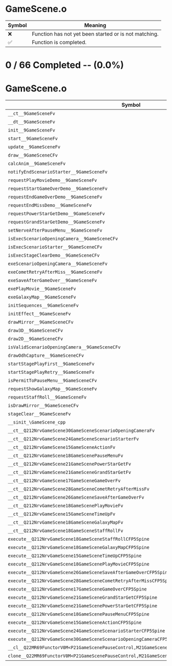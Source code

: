 # GameScene.o
| Symbol | Meaning 
| ------------- | ------------- 
| :x: | Function has not yet been started or is not matching. 
| :white_check_mark: | Function is completed. 


# 0 / 66 Completed -- (0.0%)
# GameScene.o
| Symbol | Decompiled? |
| ------------- | ------------- |
| `__ct__9GameSceneFv` | :x: |
| `__dt__9GameSceneFv` | :x: |
| `init__9GameSceneFv` | :x: |
| `start__9GameSceneFv` | :x: |
| `update__9GameSceneFv` | :x: |
| `draw__9GameSceneCFv` | :x: |
| `calcAnim__9GameSceneFv` | :x: |
| `notifyEndScenarioStarter__9GameSceneFv` | :x: |
| `requestPlayMovieDemo__9GameSceneFv` | :x: |
| `requestStartGameOverDemo__9GameSceneFv` | :x: |
| `requestEndGameOverDemo__9GameSceneFv` | :x: |
| `requestEndMissDemo__9GameSceneFv` | :x: |
| `requestPowerStarGetDemo__9GameSceneFv` | :x: |
| `requestGrandStarGetDemo__9GameSceneFv` | :x: |
| `setNerveAfterPauseMenu__9GameSceneFv` | :x: |
| `isExecScenarioOpeningCamera__9GameSceneCFv` | :x: |
| `isExecScenarioStarter__9GameSceneCFv` | :x: |
| `isExecStageClearDemo__9GameSceneCFv` | :x: |
| `exeScenarioOpeningCamera__9GameSceneFv` | :x: |
| `exeCometRetryAfterMiss__9GameSceneFv` | :x: |
| `exeSaveAfterGameOver__9GameSceneFv` | :x: |
| `exePlayMovie__9GameSceneFv` | :x: |
| `exeGalaxyMap__9GameSceneFv` | :x: |
| `initSequences__9GameSceneFv` | :x: |
| `initEffect__9GameSceneFv` | :x: |
| `drawMirror__9GameSceneCFv` | :x: |
| `draw3D__9GameSceneCFv` | :x: |
| `draw2D__9GameSceneCFv` | :x: |
| `isValidScenarioOpeningCamera__9GameSceneCFv` | :x: |
| `drawOdhCapture__9GameSceneCFv` | :x: |
| `startStagePlayFirst__9GameSceneFv` | :x: |
| `startStagePlayRetry__9GameSceneFv` | :x: |
| `isPermitToPauseMenu__9GameSceneCFv` | :x: |
| `requestShowGalaxyMap__9GameSceneFv` | :x: |
| `requestStaffRoll__9GameSceneFv` | :x: |
| `isDrawMirror__9GameSceneCFv` | :x: |
| `stageClear__9GameSceneFv` | :x: |
| `__sinit_\GameScene_cpp` | :x: |
| `__ct__Q212NrvGameScene30GameSceneScenarioOpeningCameraFv` | :x: |
| `__ct__Q212NrvGameScene24GameSceneScenarioStarterFv` | :x: |
| `__ct__Q212NrvGameScene15GameSceneActionFv` | :x: |
| `__ct__Q212NrvGameScene18GameScenePauseMenuFv` | :x: |
| `__ct__Q212NrvGameScene21GameScenePowerStarGetFv` | :x: |
| `__ct__Q212NrvGameScene21GameSceneGrandStarGetFv` | :x: |
| `__ct__Q212NrvGameScene17GameSceneGameOverFv` | :x: |
| `__ct__Q212NrvGameScene28GameSceneCometRetryAfterMissFv` | :x: |
| `__ct__Q212NrvGameScene26GameSceneSaveAfterGameOverFv` | :x: |
| `__ct__Q212NrvGameScene18GameScenePlayMovieFv` | :x: |
| `__ct__Q212NrvGameScene15GameSceneTimeUpFv` | :x: |
| `__ct__Q212NrvGameScene18GameSceneGalaxyMapFv` | :x: |
| `__ct__Q212NrvGameScene18GameSceneStaffRollFv` | :x: |
| `execute__Q212NrvGameScene18GameSceneStaffRollCFP5Spine` | :x: |
| `execute__Q212NrvGameScene18GameSceneGalaxyMapCFP5Spine` | :x: |
| `execute__Q212NrvGameScene15GameSceneTimeUpCFP5Spine` | :x: |
| `execute__Q212NrvGameScene18GameScenePlayMovieCFP5Spine` | :x: |
| `execute__Q212NrvGameScene26GameSceneSaveAfterGameOverCFP5Spine` | :x: |
| `execute__Q212NrvGameScene28GameSceneCometRetryAfterMissCFP5Spine` | :x: |
| `execute__Q212NrvGameScene17GameSceneGameOverCFP5Spine` | :x: |
| `execute__Q212NrvGameScene21GameSceneGrandStarGetCFP5Spine` | :x: |
| `execute__Q212NrvGameScene21GameScenePowerStarGetCFP5Spine` | :x: |
| `execute__Q212NrvGameScene18GameScenePauseMenuCFP5Spine` | :x: |
| `execute__Q212NrvGameScene15GameSceneActionCFP5Spine` | :x: |
| `execute__Q212NrvGameScene24GameSceneScenarioStarterCFP5Spine` | :x: |
| `execute__Q212NrvGameScene30GameSceneScenarioOpeningCameraCFP5Spine` | :x: |
| `__cl__Q22MR69FunctorV0M<P21GameScenePauseControl,M21GameScenePauseControlFPCvPv_v>CFv` | :x: |
| `clone__Q22MR69FunctorV0M<P21GameScenePauseControl,M21GameScenePauseControlFPCvPv_v>CFP7JKRHeap` | :x: |
